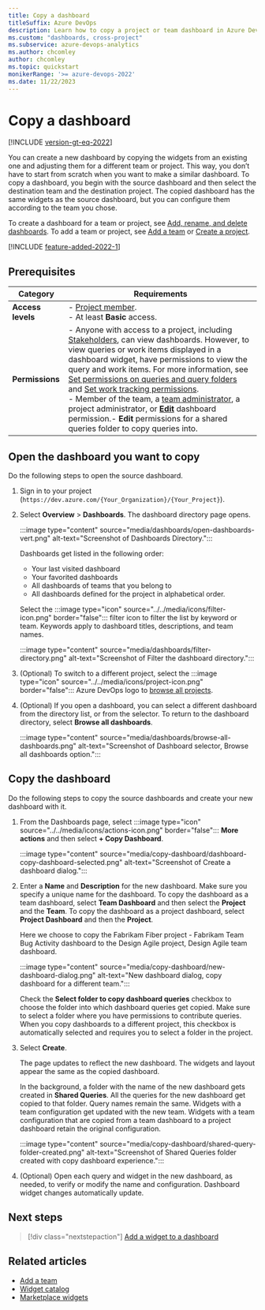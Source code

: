 ```yaml
---
title: Copy a dashboard
titleSuffix: Azure DevOps  
description: Learn how to copy a project or team dashboard in Azure DevOps. 
ms.custom: "dashboards, cross-project" 
ms.subservice: azure-devops-analytics
ms.author: chcomley
author: chcomley
ms.topic: quickstart
monikerRange: '>= azure-devops-2022'
ms.date: 11/22/2023
---
```


# Copy a dashboard 

[!INCLUDE [version-gt-eq-2022](../../includes/version-gt-eq-2022.md)] 

You can create a new dashboard by copying the widgets from an existing one and adjusting them for a different team or project. This way, you don’t have to start from scratch when you want to make a similar dashboard. To copy a dashboard, you begin with the source dashboard and then select the destination team and the destination project. The copied dashboard has the same widgets as the source dashboard, but you can configure them according to the team you chose.

To create a dashboard for a team or project, see [Add, rename, and delete dashboards](dashboards.md). To add a team or project, see [Add a team](../../organizations/settings/add-teams.md) or [Create a project](../../organizations/projects/create-project.md).

[!INCLUDE [feature-added-2022-1](../../includes/feature-added-2022-1.md)]

<a id="permissions">  </a>

## Prerequisites  

|Category  | Requirements |
|-------------|-------------|
| **Access levels** | - [Project member](../../organizations/security/add-users-team-project.md).<br>- At least **Basic** access. |
| **Permissions** | - Anyone with access to a project, including [Stakeholders](../../organizations/security/get-started-stakeholder.md), can view dashboards. However, to view queries or work items displayed in a dashboard widget, have permissions to view the query and work items. For more information, see [Set permissions on queries and query folders](../../boards/queries/set-query-permissions.md) and [Set work tracking permissions](../../organizations/security/set-permissions-access-work-tracking.md).<br>- Member of the team, a [team administrator](../../organizations/settings/add-team-administrator.md), a project administrator, or [**Edit**](../dashboards/dashboard-permissions.md) dashboard permission.- **Edit** permissions for a shared queries folder to copy queries into.|

## Open the dashboard you want to copy

Do the following steps to open the source dashboard.

1. Sign in to your project (```https://dev.azure.com/{Your_Organization}/{Your_Project}```).
2. Select **Overview** > **Dashboards**. The dashboard directory page opens. 

	:::image type="content" source="media/dashboards/open-dashboards-vert.png" alt-text="Screenshot of Dashboards Directory.":::

	Dashboards get listed in the following order: 
	- Your last visited dashboard
	- Your favorited dashboards
	- All dashboards of teams that you belong to
	- All dashboards defined for the project in alphabetical order. 

	Select the :::image type="icon" source="../../media/icons/filter-icon.png" border="false"::: filter icon to filter the list by keyword or team. Keywords apply to dashboard titles, descriptions, and team names.

    :::image type="content" source="media/dashboards/filter-directory.png" alt-text="Screenshot of Filter the dashboard directory."::: 

3.  (Optional) To switch to a different project, select the :::image type="icon" source="../../media/icons/project-icon.png" border="false"::: Azure DevOps logo to [browse all projects](../../project/navigation/go-to-project-repo.md).  

4. (Optional) If you open a dashboard, you can select a different dashboard from the directory list, or from the selector. To return to the dashboard directory, select **Browse all dashboards**. 

    :::image type="content" source="media/dashboards/browse-all-dashboards.png" alt-text="Screenshot of Dashboard selector, Browse all dashboards option.":::
 
## Copy the dashboard 

Do the following steps to copy the source dashboards and create your new dashboard with it.

1. From the Dashboards page, select :::image type="icon" source="../../media/icons/actions-icon.png" border="false"::: **More actions** and then select **+ Copy Dashboard**.  

	:::image type="content" source="media/copy-dashboard/dashboard-copy-dashboard-selected.png" alt-text="Screenshot of Create a dashboard dialog.":::

2. Enter a **Name** and **Description** for the new dashboard. Make sure you specify a unique name for the dashboard. To copy the dashboard as a team dashboard, select **Team Dashboard** and then select the **Project** and the **Team**. To copy the dashboard as a project dashboard, select **Project Dashboard** and then the **Project**. 

	Here we choose to copy the Fabrikam Fiber project - Fabrikam Team Bug Activity dashboard to the Design Agile project, Design Agile team dashboard. 


	:::image type="content" source="media/copy-dashboard/new-dashboard-dialog.png" alt-text="New dashboard dialog, copy dashboard for a different team.":::

	Check the **Select folder to copy dashboard queries** checkbox to choose the folder into which dashboard queries get copied. Make sure to select a folder where you have permissions to contribute queries. When you copy dashboards to a different project, this checkbox is automatically selected and requires you to select a folder in the project. 
  
3. Select **Create**.

	The page updates to reflect the new dashboard. The widgets and layout appear the same as the copied dashboard.  

	In the background, a folder with the name of the new dashboard gets created in **Shared Queries**. All the queries for the new dashboard get copied to that folder. Query names remain the same. Widgets with a team configuration get updated with the new team. Widgets with a team configuration that are copied from a team dashboard to a project dashboard retain the original configuration.

	:::image type="content" source="media/copy-dashboard/shared-query-folder-created.png" alt-text="Screenshot of Shared Queries folder created with copy dashboard experience.":::

4. (Optional) Open each query and widget in the new dashboard, as needed, to verify or modify the name and configuration. Dashboard widget changes automatically update.  

## Next steps

> [!div class="nextstepaction"]
> [Add a widget to a dashboard](add-widget-to-dashboard.md)
  
## Related articles

- [Add a team](../../organizations/settings/add-teams.md)
- [Widget catalog](widget-catalog.md)
- [Marketplace widgets](https://marketplace.visualstudio.com/search?term=widget&target=VSTS&category=All%20categories&sortBy=Relevance)
 